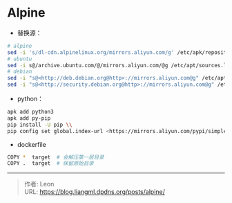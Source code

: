 # Alpine

+ 替换源：
```bash
# alpine
sed -i 's/dl-cdn.alpinelinux.org/mirrors.aliyun.com/g' /etc/apk/repositories
# ubuntu
sed -i s@/archive.ubuntu.com/@/mirrors.aliyun.com/@g /etc/apt/sources.list
# debian
sed -i "s@<http://deb.debian.org@http>://mirrors.aliyun.com@g" /etc/apt/sources.list
sed -i "s@<http://security.debian.org@http>://mirrors.aliyun.com@g" /etc/apt/sources.list
```
+ python：
```bash
apk add python3
apk add py-pip
pip install -U pip \\
pip config set global.index-url <https://mirrors.aliyun.com/pypi/simple/> \\
```
+ dockerfile
```bash
COPY *  target  # 会解压第一层目录
COPY .  target  # 保留原始目录
```



---

> 作者: Leon  
> URL: https://blog.liangml.dpdns.org/posts/alpine/  

